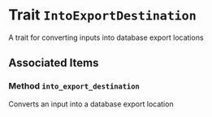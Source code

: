 # Trait `IntoExportDestination`

A trait for converting inputs into database export locations

## Associated Items

### Method `into_export_destination`

Converts an input into a database export location

